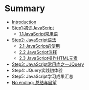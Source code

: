# Summary

* [Introduction](README.md)
* [Step1:初识JavaScript](chu-shi-javascript.md)
  * [1.1JavaScript常用语](chu-shi-javascript/jschang-yong-yu.md)
* [Step2: JavaScript语法](step2-javascriptyu-fa-tang.md)
  * [2.1 JavaScript的使用](step2-javascriptyu-fa-tang/javascriptde-shi-yong.md)
  * [2.2 JavaScript注释](step2-javascriptyu-fa-tang/22-javascriptzhu-shi.md)
  * [2.3 JavaScript操作HTML元素](step2-javascriptyu-fa-tang/23-javascriptcao-zuo-html-yuan-su.md)
* [Step3: JavaScript常用库之一JQuery](step3-javascriptchang-yong-ku-zhi-yi-jquery.md)
* Step4: JQuery实践初体验
* Step5: JavaScript学习成果汇总
* [No ending: 总结与展望](stage-of-zong-jie-yu-zhan-wang.md)

